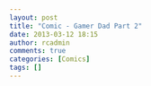 ```yaml
---
layout: post
title: "Comic - Gamer Dad Part 2"
date: 2013-03-12 18:15
author: rcadmin
comments: true
categories: [Comics]
tags: []
---
```

<a href="http://bitsmack.com/comics/2013/03/12/comic-gamer-dad-part-2/" rel="attachment wp-att-2436"><img src="http://dl.bitsmack.com/uploads/2013/03/20130312.jpg" alt="" title="Sometimes I see how many chapters are listed in the GameFAQs walkthrough and give up right there. "  class="alignnone size-full wp-image-2436" /></a>
